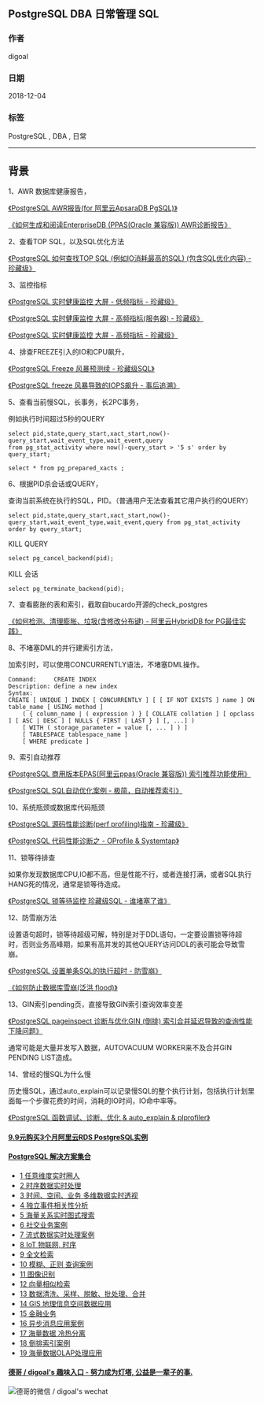 ## PostgreSQL DBA 日常管理 SQL  
                                                             
### 作者                                                             
digoal                                                             
                                                             
### 日期                                                             
2018-12-04                                                           
                                                             
### 标签                                                             
PostgreSQL , DBA , 日常   
                                                             
----                                                             
                                                             
## 背景     
  
1、AWR 数据库健康报告，  
  
[《PostgreSQL AWR报告(for 阿里云ApsaraDB PgSQL)》](../201611/20161123_01.md)    
  
[《如何生成和阅读EnterpriseDB (PPAS(Oracle 兼容版)) AWR诊断报告》](../201606/20160628_01.md)    
  
2、查看TOP SQL，以及SQL优化方法  
  
[《PostgreSQL 如何查找TOP SQL (例如IO消耗最高的SQL) (包含SQL优化内容) - 珍藏级》](../201704/20170424_06.md)    
  
3、监控指标  
  
[《PostgreSQL 实时健康监控 大屏 - 低频指标 - 珍藏级》](../201806/20180613_04.md)    
  
[《PostgreSQL 实时健康监控 大屏 - 高频指标(服务器) - 珍藏级》](../201806/20180613_03.md)    
  
[《PostgreSQL 实时健康监控 大屏 - 高频指标 - 珍藏级》](../201806/20180613_02.md)    
  
4、排查FREEZE引入的IO和CPU飙升，  
  
[《PostgreSQL Freeze 风暴预测续 - 珍藏级SQL》](../201804/20180411_01.md)    
  
[《PostgreSQL freeze 风暴导致的IOPS飙升 - 事后追溯》](../201801/20180117_03.md)    
  
5、查看当前慢SQL，长事务，长2PC事务，  
  
例如执行时间超过5秒的QUERY  
  
```  
select pid,state,query_start,xact_start,now()-query_start,wait_event_type,wait_event,query 
from pg_stat_activity where now()-query_start > '5 s' order by query_start;  
```  
  
```  
select * from pg_prepared_xacts ;  
```  
  
6、根据PID杀会话或QUERY，  
  
查询当前系统在执行的SQL，PID。（普通用户无法查看其它用户执行的QUERY）  
  
```  
select pid,state,query_start,xact_start,now()-query_start,wait_event_type,wait_event,query from pg_stat_activity order by query_start;  
```  
  
KILL QUERY  
  
```  
select pg_cancel_backend(pid);  
```  
  
KILL 会话  
  
```  
select pg_terminate_backend(pid);  
```  
  
7、查看膨胀的表和索引，截取自bucardo开源的check_postgres    
  
[《如何检测、清理膨胀、垃圾(含修改分布键) - 阿里云HybridDB for PG最佳实践》](../201708/20170817_01.md)    
  
8、不堵塞DML的并行建索引方法，  
  
加索引时，可以使用CONCURRENTLY语法，不堵塞DML操作。     
     
```     
Command:     CREATE INDEX     
Description: define a new index     
Syntax:     
CREATE [ UNIQUE ] INDEX [ CONCURRENTLY ] [ [ IF NOT EXISTS ] name ] ON table_name [ USING method ]     
    ( { column_name | ( expression ) } [ COLLATE collation ] [ opclass ] [ ASC | DESC ] [ NULLS { FIRST | LAST } ] [, ...] )     
    [ WITH ( storage_parameter = value [, ... ] ) ]     
    [ TABLESPACE tablespace_name ]     
    [ WHERE predicate ]     
```   
  
9、索引自动推荐   
  
[《PostgreSQL 商用版本EPAS(阿里云ppas(Oracle 兼容版)) 索引推荐功能使用》](../201801/20180113_02.md)    
  
[《PostgreSQL SQL自动优化案例 - 极简，自动推荐索引》](../201801/20180111_02.md)    
  
10、系统瓶颈或数据库代码瓶颈    
  
[《PostgreSQL 源码性能诊断(perf profiling)指南 - 珍藏级》](../201611/20161129_01.md)    
  
[《PostgreSQL 代码性能诊断之 - OProfile & Systemtap》](../201505/20150509_01.md)    
  
11、锁等待排查  
  
如果你发现数据库CPU,IO都不高，但是性能不行，或者连接打满，或者SQL执行HANG死的情况，通常是锁等待造成。  
  
[《PostgreSQL 锁等待监控 珍藏级SQL - 谁堵塞了谁》](../201705/20170521_01.md)    
  
12、防雪崩方法  
  
设置语句超时，锁等待超级可解，特别是对于DDL语句，一定要设置锁等待超时，否则业务高峰期，如果有高并发的其他QUERY访问DDL的表可能会导致雪崩。  
  
[《PostgreSQL 设置单条SQL的执行超时 - 防雪崩》](../201712/20171211_02.md)    
  
[《如何防止数据库雪崩(泛洪 flood)》](../201609/20160909_01.md)    
  
13、GIN索引pending页，直接导致GIN索引查询效率变差  
  
[《PostgreSQL pageinspect 诊断与优化GIN (倒排) 索引合并延迟导致的查询性能下降问题》](../201809/20180919_02.md)    
  
通常可能是大量并发写入数据，AUTOVACUUM WORKER来不及合并GIN PENDING LIST造成。  
  
14、曾经的慢SQL为什么慢  
  
历史慢SQL，通过auto_explain可以记录慢SQL的整个执行计划，包括执行计划里面每一个步骤花费的时间，消耗的IO时间，IO命中率等。  
  
[《PostgreSQL 函数调试、诊断、优化 & auto_explain & plprofiler》](../201611/20161121_02.md)    
  
  
  
  
  
  
  
  
  
  
  
  
  
  
  
  
  
  
  
  
  
  
  
  
  
  
  
  
  
  
  
  
  
  
  
  
  
  
  
  
  
  
#### [9.9元购买3个月阿里云RDS PostgreSQL实例](https://www.aliyun.com/database/postgresqlactivity "57258f76c37864c6e6d23383d05714ea")
  
  
#### [PostgreSQL 解决方案集合](https://yq.aliyun.com/topic/118 "40cff096e9ed7122c512b35d8561d9c8")
- [1 任意维度实时圈人](https://yq.aliyun.com/topic/118 "40cff096e9ed7122c512b35d8561d9c8")
- [2 时序数据实时处理](https://yq.aliyun.com/topic/118 "40cff096e9ed7122c512b35d8561d9c8")
- [3 时间、空间、业务 多维数据实时透视](https://yq.aliyun.com/topic/118 "40cff096e9ed7122c512b35d8561d9c8")
- [4 独立事件相关性分析](https://yq.aliyun.com/topic/118 "40cff096e9ed7122c512b35d8561d9c8")
- [5 海量关系实时图式搜索](https://yq.aliyun.com/topic/118 "40cff096e9ed7122c512b35d8561d9c8")
- [6 社交业务案例](https://yq.aliyun.com/topic/118 "40cff096e9ed7122c512b35d8561d9c8")
- [7 流式数据实时处理案例](https://yq.aliyun.com/topic/118 "40cff096e9ed7122c512b35d8561d9c8")
- [8 IoT 物联网, 时序](https://yq.aliyun.com/topic/118 "40cff096e9ed7122c512b35d8561d9c8")
- [9 全文检索](https://yq.aliyun.com/topic/118 "40cff096e9ed7122c512b35d8561d9c8")
- [10 模糊、正则 查询案例](https://yq.aliyun.com/topic/118 "40cff096e9ed7122c512b35d8561d9c8")
- [11 图像识别](https://yq.aliyun.com/topic/118 "40cff096e9ed7122c512b35d8561d9c8")
- [12 向量相似检索](https://yq.aliyun.com/topic/118 "40cff096e9ed7122c512b35d8561d9c8")
- [13 数据清洗、采样、脱敏、批处理、合并](https://yq.aliyun.com/topic/118 "40cff096e9ed7122c512b35d8561d9c8")
- [14 GIS 地理信息空间数据应用](https://yq.aliyun.com/topic/118 "40cff096e9ed7122c512b35d8561d9c8")
- [15 金融业务](https://yq.aliyun.com/topic/118 "40cff096e9ed7122c512b35d8561d9c8")
- [16 异步消息应用案例](https://yq.aliyun.com/topic/118 "40cff096e9ed7122c512b35d8561d9c8")
- [17 海量数据 冷热分离](https://yq.aliyun.com/topic/118 "40cff096e9ed7122c512b35d8561d9c8")
- [18 倒排索引案例](https://yq.aliyun.com/topic/118 "40cff096e9ed7122c512b35d8561d9c8")
- [19 海量数据OLAP处理应用](https://yq.aliyun.com/topic/118 "40cff096e9ed7122c512b35d8561d9c8")
  
  
#### [德哥 / digoal's 趣味入口 - 努力成为灯塔, 公益是一辈子的事.](https://github.com/digoal/blog/blob/master/README.md "22709685feb7cab07d30f30387f0a9ae")
  
  
![德哥的微信 / digoal's wechat](../pic/digoal_weixin.jpg "f7ad92eeba24523fd47a6e1a0e691b59")
  
